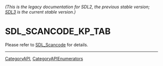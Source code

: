 ###### (This is the legacy documentation for SDL2, the previous stable version; [SDL3](https://wiki.libsdl.org/SDL3/) is the current stable version.)
# SDL_SCANCODE_KP_TAB

Please refer to [SDL_Scancode](SDL_Scancode) for details.

----
[CategoryAPI](CategoryAPI), [CategoryAPIEnumerators](CategoryAPIEnumerators)

